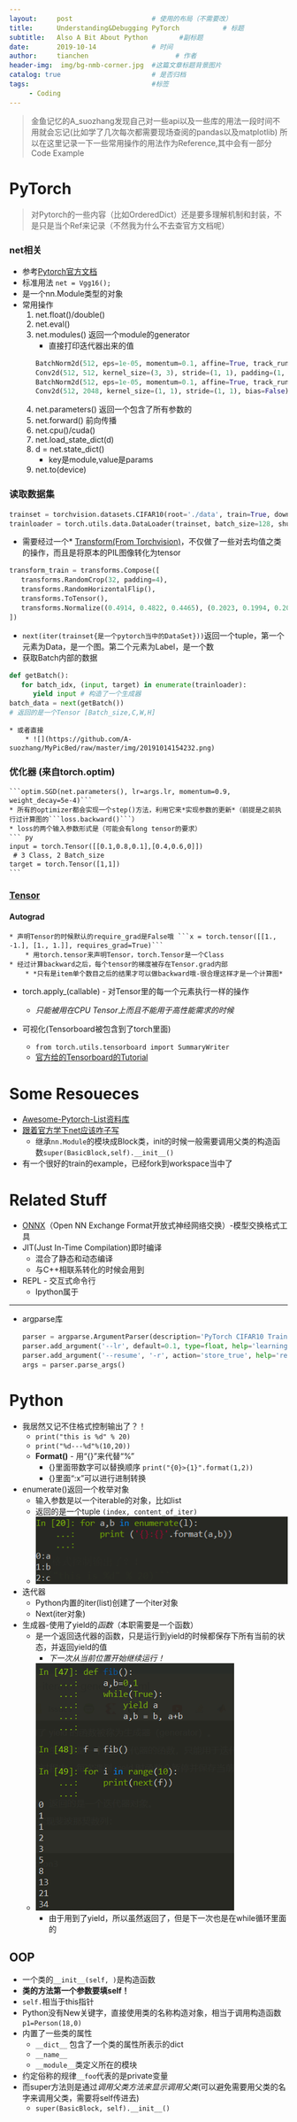 ```yaml
---
layout:     post                    # 使用的布局（不需要改）
title:      Understanding&Debugging PyTorch           # 标题 
subtitle:   Also A Bit About Python        #副标题
date:       2019-10-14              # 时间
author:     tianchen                      # 作者
header-img:  img/bg-nmb-corner.jpg  #这篇文章标题背景图片  
catalog: true                       # 是否归档
tags:                               #标签
     - Coding
---
```


> 金鱼记忆的A_suozhang发现自己对一些api以及一些库的用法一段时间不用就会忘记(比如学了几次每次都需要现场查阅的pandas以及matplotlib)
> 所以在这里记录一下一些常用操作的用法作为Reference,其中会有一部分Code Example


# PyTorch

> 对Pytorch的一些内容（比如OrderedDict）还是要多理解机制和封装，不是只是当个Ref来记录（不然我为什么不去查官方文档呢）

### net相关
  * 参考[Pytorch官方文档](https://pytorch.org/docs/stable/nn.html?highlight=nn#module-torch.nn)
  * 标准用法 ```net = Vgg16();```
  * 是一个nn.Module类型的对象
  * 常用操作
    1. net.float()/double()
    2. net.eval()
    3. net.modules() 返回一个module的generator
       * 直接打印迭代器出来的值
       ``` py
       BatchNorm2d(512, eps=1e-05, momentum=0.1, affine=True, track_running_stats=True) 
       Conv2d(512, 512, kernel_size=(3, 3), stride=(1, 1), padding=(1, 1), bias=False) 
       BatchNorm2d(512, eps=1e-05, momentum=0.1, affine=True, track_running_stats=True) 
       Conv2d(512, 2048, kernel_size=(1, 1), stride=(1, 1), bias=False) 
       ```  
    4. net.parameters() 返回一个包含了所有参数的
    5. net.forward() 前向传播
    6. net.cpu()/cuda()
    7. net.load_state_dict(d)
    8. d = net.state_dict()
       *  key是module,value是params 
    9. net.to(device)  


### 读取数据集
   ``` python
   trainset = torchvision.datasets.CIFAR10(root='./data', train=True, download=False, transform=transform_train)
   trainloader = torch.utils.data.DataLoader(trainset, batch_size=128, shuffle=True, num_workers=2)
   ``` 
   * 需要经过一个* [Transform(From Torchvision)](https://pytorch.org/docs/stable/torchvision/transforms.html?highlight=transform)，不仅做了一些对去均值之类的操作，而且是将原本的PIL图像转化为tensor
   ``` python
   transform_train = transforms.Compose([
      transforms.RandomCrop(32, padding=4),
      transforms.RandomHorizontalFlip(),
      transforms.ToTensor(),
      transforms.Normalize((0.4914, 0.4822, 0.4465), (0.2023, 0.1994, 0.2010)),
   ])
   ```
   * ```next(iter(trainset{是一个pytorch当中的DataSet}))```返回一个tuple，第一个元素为Data，是一个图。第二个元素为Label，是一个数
   * 获取Batch内部的数据
   ``` python
   def getBatch():
      for batch_idx, (input, target) in enumerate(trainloader):
         yield input # 构造了一个生成器
   batch_data = next(getBatch())
   # 返回的是一个Tensor [Batch_size,C,W,H]
   ```
    * 或者直接 
        * ![](https://github.com/A-suozhang/MyPicBed/raw/master/img/20191014154232.png)

### 优化器 (来自torch.optim)
    ```optim.SGD(net.parameters(), lr=args.lr, momentum=0.9, weight_decay=5e-4)```
    * 所有的optimizer都会实现一个step()方法，利用它来*实现参数的更新*（前提是之前执行过计算图的```loss.backward()```）
    * loss的两个输入参数形式是（可能会有long tensor的要求）
    ``` py
    input = torch.Tensor([[0.1,0.8,0.1],[0.4,0.6,0]])
     # 3 Class, 2 Batch_size
    target = torch.Tensor([1,1])
    ```

### [Tensor](https://pytorch.org/docs/stable/tensors.html)

#### Autograd
    * 声明Tensor的时候默认的require_grad是False哦 ```x = torch.tensor([[1., -1.], [1., 1.]], requires_grad=True)```
        * 用torch.tensor来声明Tensor，torch.Tensor是一个Class
    * 经过计算backward之后，每个tensor的梯度被存在Tensor.grad内部
        * *只有是item单个数目之后的结果才可以做backward哦-很合理这样才是一个计算图*
* torch.apply_(callable) - 对Tensor里的每一个元素执行一样的操作
    * *只能被用在CPU Tensor上而且不能用于高性能需求的时候*

* 可视化(Tensorboard被包含到了torch里面)
    * ```from torch.utils.tensorboard import SummaryWriter```
    * [官方给的Tensorboard的Tutorial](https://pytorch.org/tutorials/intermediate/tensorboard_tutorial.html)


# Some Resoueces
* [Awesome-Pytorch-List资料库](https://github.com/bharathgs/Awesome-pytorch-list)
* [跟着官方学下net应该咋子写](https://github.com/pytorch/vision/blob/master/torchvision/models/resnet.py#L38)
    * 继承```nn.Module```的模块成Block类，init的时候一般需要调用父类的构造函数```super(BasicBlock,self).__init__()```
* 有一个很好的train的example，已经fork到workspace当中了

# Related Stuff
* [ONNX](https://onnx.ai/)（Open NN Exchange Format开放式神经网络交换）-模型交换格式工具
* JIT(Just In-Time Compilation)即时编译
    * 混合了静态和动态编译
    * 与C++相联系转化的时候会用到
* REPL - 交互式命令行
    * Ipython属于

---
* argparse库
   ``` python
   parser = argparse.ArgumentParser(description='PyTorch CIFAR10 Training')
   parser.add_argument('--lr', default=0.1, type=float, help='learning rate')
   parser.add_argument('--resume', '-r', action='store_true', help='resume from checkpoint')
   args = parser.parse_args()
   ```


# Python
* 我居然又记不住格式控制输出了？！
    * ```print("this is %d" % 20)```
    * ```print("%d---%d"%(10,20))```
    * **Format()** - 用“{}”来代替“%”
        * {}里面带数字可以替换顺序 ```print("{0}>{1}".format(1,2))```
        * {}里面“:x”可以进行进制转换
* enumerate()返回一个枚举对象
    * 输入参数是以一个iterable的对象，比如list
    * 返回的是一个tuple  ```(index, content_of_iter)```
    * ![](https://github.com/A-suozhang/MyPicBed/raw/master/img/20191014141223.png)
* 迭代器
    * Python内置的iter(list)创建了一个iter对象
    * Next(iter对象)
* 生成器-使用了yield的*函数*（本职需要是一个函数）
    * 是一个返回迭代器的函数，只是运行到yield的时候都保存下所有当前的状态，并返回yield的值
        * *下一次从当前位置开始继续运行！*
    * ![](https://github.com/A-suozhang/MyPicBed/raw/master/img/20191014142842.png)
        * 由于用到了yield，所以虽然返回了，但是下一次也是在while循环里面的
        


## OOP 
* 一个类的```__init__(self, )```是构造函数
* **类的方法第一个参数要填self！**
* ```self.```相当于this指针
* Python没有New关键字，直接使用类的名称构造对象，相当于调用构造函数```p1=Person(18,0)```
* 内置了一些类的属性
    * ```__dict__``` 包含了一个类的属性所表示的dict
    * ```__name__``` 
    * ```__module__```类定义所在的模块
* 约定俗称的规律```__foo```代表的是private变量
* 而super方法则是通过*调用父类方法来显示调用父类*(可以避免需要用父类的名字来调用父类，需要将self传进去)
    * ```super(BasicBlock, self).__init__()```


